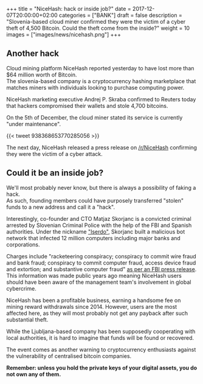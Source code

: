 +++
title = "NiceHash: hack or inside job?"
date = 2017-12-07T20:00:00+02:00
categories = ["BANK"]
draft = false
description = "Slovenia-based cloud miner confirmed they were the victim of a cyber theft of 4,500 Bitcoin. Could the theft come from the inside?"
weight = 10
images = ["images/news/nicehash.png"]
+++

## Another hack

Cloud mining platform NiceHash reported yesterday to have lost more than $64 million worth of Bitcoin.  
The slovenia-based company is a cryptocurrency hashing marketplace that matches miners with individuals looking to purchase computing power.

NiceHash marketing executive Andrej P. Skraba confirmed to Reuters today that hackers compromised their wallets and stole 4,700 bitcoins.

On the 5th of December, the cloud miner stated its service is currently "under maintenance". 

{{< tweet 938368653770285056 >}}

The next day, NiceHash released a press release on <a href=https://www.reddit.com/r/NiceHash/comments/7i0s6o/official_press_release_statement_by_nicehash/ target=_blank>/r/NiceHash</a> confirming they were the victim of a cyber attack.



## Could it be an inside job?

We'll most probably never know, but there is always a possibility of faking a hack.  
As such, founding members could have purposely transferred "stolen" funds to a new address and call it a "hack".

Interestingly, co-founder and CTO Matjaz Skorjanc is a convicted criminal arrested by Slovenian Criminal Police with the help of the FBI and Spanish authorities. Under the nickname <a href=https://krebsonsecurity.com/tag/matjaz-skorjanc/ target=_blank>"Iserdo"</a>, Skorjanc built a malicious bot network that infected 12 million computers including major banks and corporations. 

Charges include "racketeering conspiracy; conspiracy to commit wire fraud and bank fraud; conspiracy to commit computer fraud, access device fraud and extortion; and substantive computer fraud"  <a href=https://www.fbi.gov/contact-us/field-offices/pittsburgh/news/press-releases/major-computer-hacking-forum-dismantled target=_blank>as per an FBI press release</a>.  
This information was made public years ago meaning NiceHash users should have been aware of the management team's involvement in global cybercrime.

NiceHash has been a profitable business, earning a handsome fee on mining reward withdrawals since 2014. However, users are the most affected here, as they will most probably not get any payback after such substantial theft.

While the Ljubljana-based company has been supposedly cooperating with local authorities, it is hard to imagine that funds will be found or recovered.

The event comes as another warning to cryptocurrency enthusiasts against the vulnerability of centralised bitcoin companies. 

**Remember: unless you hold the private keys of your digital assets, you do not own any of them.**
